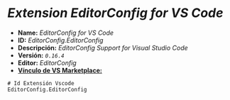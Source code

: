 <!-- Autor: Daniel Benjamin Perez Morales -->
<!-- GitHub: https://github.com/DanielBenjaminPerezMoralesDev13 -->
<!-- Gitlab: https://gitlab.com/DanielBenjaminPerezMoralesDev13 -->
<!-- Correo electrónico: danielperezdev@proton.me -->

# ***Extension EditorConfig for VS Code***

- **Name:** *EditorConfig for VS Code*
- **ID:** *EditorConfig.EditorConfig*
- **Descripción:** *EditorConfig Support for Visual Studio Code*
- **Versión:** *`0.16.4`*
- **Editor:** *EditorConfig*
- **[Vínculo de VS Marketplace:](https://marketplace.visualstudio.com/items?itemName=EditorConfig.EditorConfig "https://marketplace.visualstudio.com/items?itemName=EditorConfig.EditorConfig")**

```plaintext
# Id Extensión Vscode
EditorConfig.EditorConfig
```
